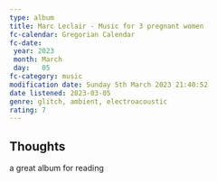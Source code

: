```yaml
---
type: album 
title: Marc Leclair - Music for 3 pregnant women
fc-calendar: Gregorian Calendar
fc-date: 
 year: 2023
 month: March
 day:   05
fc-category: music
modification date: Sunday 5th March 2023 21:40:52
date listened: 2023-03-05
genre: glitch, ambient, electroacoustic
rating: 7
---
```

## Thoughts

a great album for reading 